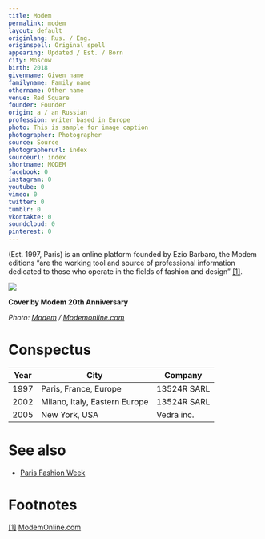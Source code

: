 ```yaml
---
title: Modem
permalink: modem
layout: default
originlang: Rus. / Eng.
originspell: Original spell
appearing: Updated / Est. / Born
city: Moscow
birth: 2018
givenname: Given name
familyname: Family name
othername: Other name
venue: Red Square
founder: Founder
origin: a / an Russian
profession: writer based in Europe
photo: This is sample for image caption
photographer: Photographer
source: Source
photographerurl: index
sourceurl: index
shortname: MODEM
facebook: 0
instagram: 0
youtube: 0
vimeo: 0
twitter: 0
tumblr: 0
vkontakte: 0
soundcloud: 0
pinterest: 0
---
```



(Est. 1997, Paris) is an online platform founded by Ezio Barbaro, the Modem editions “are the working tool and source of professional information dedicated to those who operate in the fields of fashion and design” <span id="a1">[\[1\]](#f1)</span>.

![](http://www.modemonline.com/img/_cover/modem-paris-women-spring-summer-2018/interlayer/07.jpg)

**Cover by Modem 20th Anniversary**

*Photo: [Modem](modem) / [Modemonline.com](http://www.modemonline.com/img/_cover/modem-paris-women-spring-summer-2018/interlayer/07.jpg)*

# Conspectus

|Year|City|Company|
|--|--|--|
|1997|Paris, France, Europe|13524R SARL|
|2002|Milano, Italy, Eastern Europe|13524R SARL|
|2005|New York, USA|Vedra inc.|

# See also

+ [Paris Fashion Week](paris-fashion-week)

# Footnotes

[[1]](#a1) <span id="f1"></span> [ModemOnline.com](ModemOnline.com)

